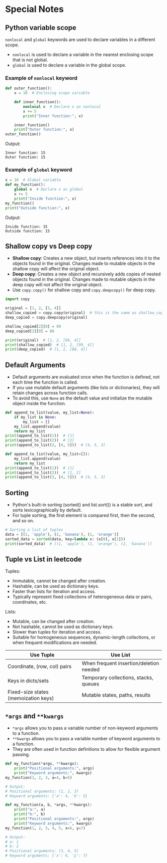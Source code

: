 # Special Notes

## Python variable scope

`nonlocal` and `global` keywords are used to declare variables in a different scope.

- `nonlocal` is used to declare a variable in the nearest enclosing scope that is not global.
- `global` is used to declare a variable in the global scope.

### Example of `nonlocal` keyword

```python
def outer_function():
    x = 10  # Enclosing scope variable

    def inner_function():
        nonlocal x  # Declare x as nonlocal
        x += 5
        print("Inner function:", x)

    inner_function()
    print("Outer function:", x)
outer_function()
```
Output:
```
Inner function: 15
Outer function: 15
```

### Example of `global` keyword

```python
x = 10  # Global variable
def my_function():
    global x  # Declare x as global
    x += 5
    print("Inside function:", x)
my_function()
print("Outside function:", x)
```
Output:
```
Inside function: 15
Outside function: 15
```

## Shallow copy vs Deep copy

- **Shallow copy**: Creates a new object, but inserts references into it to the objects found in the original. Changes made to mutable objects in the shallow copy will affect the original object.
- **Deep copy**: Creates a new object and recursively adds copies of nested objects found in the original. Changes made to mutable objects in the deep copy will not affect the original object.
- Use `copy.copy()` for shallow copy and `copy.deepcopy()` for deep copy.

```python
import copy

original = [1, 2, [3, 4]]
shallow_copied = copy.copy(original)  # this is the same as shallow_copied = original[:] or shallow_copied = original.copy()
deep_copied = copy.deepcopy(original)

shallow_copied[2][0] = 99
deep_copied[2][0] = 88

print(original)  # [1, 2, [99, 4]]
print(shallow_copied)  # [1, 2, [99, 4]]
print(deep_copied)  # [1, 2, [88, 4]]
```

## Default Arguments

- Default arguments are evaluated once when the function is defined, not each time the function is called.
- If you use mutable default arguments (like lists or dictionaries), they will retain changes across function calls.
- To avoid this, use `None` as the default value and initialize the mutable object inside the function.

```python
def append_to_list(value, my_list=None):
    if my_list is None:
        my_list = []
    my_list.append(value)
    return my_list
print(append_to_list(1))  # [1]
print(append_to_list(2))  # [2]
print(append_to_list(3, [4, 5]))  # [4, 5, 3]
```

```python
def append_to_list(value, my_list=[]):
    my_list.append(value)
    return my_list
print(append_to_list(1))  # [1]
print(append_to_list(2))  # [1, 2]
print(append_to_list(3, [4, 5]))  # [4, 5, 3]
```

## Sorting

- Python's built-in sorting (sorted() and list.sort()) is a stable sort, and sorts lexicographically by default.
- For tuple sorting, the first element is compared first, then the second, and so on.

```python
# Sorting a list of tuples
data = [(1, 'apple'), (2, 'banana'), (1, 'orange')]
sorted_data = sorted(data, key=lambda x: (x[0], x[1]))
print(sorted_data)  # [(1, 'apple'), (1, 'orange'), (2, 'banana')]
```

## Tuple vs List in leetcode

Tuples:

- Immutable, cannot be changed after creation.
- Hashable, can be used as dictionary keys.
- Faster than lists for iteration and access.
- Typically represent fixed collections of heterogeneous data or pairs, coordinates, etc.

Lists:

- Mutable, can be changed after creation.
- Not hashable, cannot be used as dictionary keys.
- Slower than tuples for iteration and access.
- Suitable for homogeneous sequences, dynamic-length collections, or when frequent modifications are needed.

| Use Tuple                            | Use List                                |
| ------------------------------------ | --------------------------------------- |
| Coordinate, (row, col) pairs         | When frequent insertion/deletion needed |
| Keys in dicts/sets                   | Temporary collections, stacks, queues   |
| Fixed-size states (memoization keys) | Mutable states, paths, results          |

## `*args` and `**kwargs`

- `*args` allows you to pass a variable number of non-keyword arguments to a function.
- `**kwargs` allows you to pass a variable number of keyword arguments to a function.
- They are often used in function definitions to allow for flexible argument passing.

```python
def my_function(*args, **kwargs):
    print("Positional arguments:", args)
    print("Keyword arguments:", kwargs)
my_function(1, 2, 3, a=4, b=5)

# Output:
# Positional arguments: (1, 2, 3)
# Keyword arguments: {'a': 4, 'b': 5}
```

```python
def my_function(a, b, *args, **kwargs):
    print("a:", a)
    print("b:", b)
    print("Positional arguments:", args)
    print("Keyword arguments:", kwargs)
my_function(1, 2, 3, 4, 5, x=6, y=7)

# Output:
# a: 1
# b: 2
# Positional arguments: (3, 4, 5)
# Keyword arguments: {'x': 6, 'y': 7}
```
